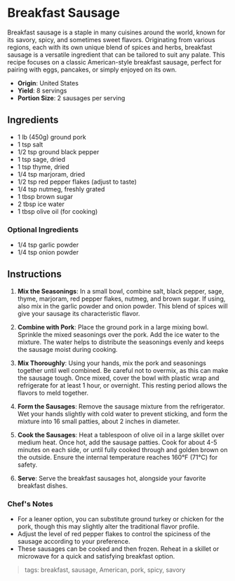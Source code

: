 # Breakfast Sausage

Breakfast sausage is a staple in many cuisines around the world, known for its savory, spicy, and sometimes sweet flavors. Originating from various regions, each with its own unique blend of spices and herbs, breakfast sausage is a versatile ingredient that can be tailored to suit any palate. This recipe focuses on a classic American-style breakfast sausage, perfect for pairing with eggs, pancakes, or simply enjoyed on its own.

- **Origin**: United States
- **Yield**: 8 servings
- **Portion Size**: 2 sausages per serving

## Ingredients

- 1 lb (450g) ground pork
- 1 tsp salt
- 1/2 tsp ground black pepper
- 1 tsp sage, dried
- 1 tsp thyme, dried
- 1/4 tsp marjoram, dried
- 1/2 tsp red pepper flakes (adjust to taste)
- 1/4 tsp nutmeg, freshly grated
- 1 tbsp brown sugar
- 2 tbsp ice water
- 1 tbsp olive oil (for cooking)

### Optional Ingredients

- 1/4 tsp garlic powder
- 1/4 tsp onion powder

## Instructions

1. **Mix the Seasonings**: In a small bowl, combine salt, black pepper, sage, thyme, marjoram, red pepper flakes, nutmeg, and brown sugar. If using, also mix in the garlic powder and onion powder. This blend of spices will give your sausage its characteristic flavor.

2. **Combine with Pork**: Place the ground pork in a large mixing bowl. Sprinkle the mixed seasonings over the pork. Add the ice water to the mixture. The water helps to distribute the seasonings evenly and keeps the sausage moist during cooking.

3. **Mix Thoroughly**: Using your hands, mix the pork and seasonings together until well combined. Be careful not to overmix, as this can make the sausage tough. Once mixed, cover the bowl with plastic wrap and refrigerate for at least 1 hour, or overnight. This resting period allows the flavors to meld together.

4. **Form the Sausages**: Remove the sausage mixture from the refrigerator. Wet your hands slightly with cold water to prevent sticking, and form the mixture into 16 small patties, about 2 inches in diameter.

5. **Cook the Sausages**: Heat a tablespoon of olive oil in a large skillet over medium heat. Once hot, add the sausage patties. Cook for about 4-5 minutes on each side, or until fully cooked through and golden brown on the outside. Ensure the internal temperature reaches 160°F (71°C) for safety.

6. **Serve**: Serve the breakfast sausages hot, alongside your favorite breakfast dishes.

### Chef's Notes

- For a leaner option, you can substitute ground turkey or chicken for the pork, though this may slightly alter the traditional flavor profile.
- Adjust the level of red pepper flakes to control the spiciness of the sausage according to your preference.
- These sausages can be cooked and then frozen. Reheat in a skillet or microwave for a quick and satisfying breakfast option.

> tags: breakfast, sausage, American, pork, spicy, savory